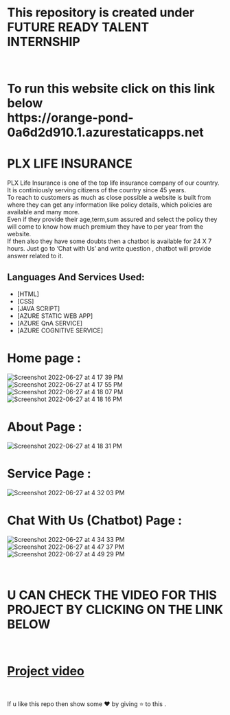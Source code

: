 # This repository is created under  FUTURE READY TALENT INTERNSHIP 
<br>
<h1>
To run this website  click on this link below <br>
https://orange-pond-0a6d2d910.1.azurestaticapps.net
</h1>

#  PLX LIFE INSURANCE 

PLX Life Insurance is one of the top life insurance company of our country.<br>
It is continiously serving citizens of the country since 45 years.<br>
To reach to customers as much as close possible a website is built from where they can get any information like policy details, which policies are available and many more.<br>
Even if they provide their age,term,sum assured and select the policy they will come to know how much premium they have to per year from the website.<br>
If then also they have some doubts then a chatbot is available for 24 X 7 hours. Just go to ‘Chat with Us’ and write question , chatbot will provide answer related to it.<br>

## Languages And Services Used:

 - [HTML]
 - [CSS]
 - [JAVA SCRIPT]
 - [AZURE STATIC WEB APP]
 - [AZURE QnA SERVICE]
 - [AZURE COGNITIVE SERVICE]
# Home page : 

![Screenshot 2022-06-27 at 4 17 39 PM](https://user-images.githubusercontent.com/88342385/175924789-9f6696e6-7337-43ef-8625-98ae245c3c55.png)
![Screenshot 2022-06-27 at 4 17 55 PM](https://user-images.githubusercontent.com/88342385/175926073-4660aa91-9fc3-4a28-b5ff-b5235fc92306.png)
![Screenshot 2022-06-27 at 4 18 07 PM](https://user-images.githubusercontent.com/88342385/175926495-4feac4f6-0da9-4b12-af36-ec34e84c6f56.png)
![Screenshot 2022-06-27 at 4 18 16 PM](https://user-images.githubusercontent.com/88342385/175926183-bf94252a-7f60-4337-b66d-25a5cd793d13.png)


# About Page :

![Screenshot 2022-06-27 at 4 18 31 PM](https://user-images.githubusercontent.com/88342385/175926721-9af9874f-7d22-4eb4-a846-e406f109b6a8.png)

# Service Page : 

![Screenshot 2022-06-27 at 4 32 03 PM](https://user-images.githubusercontent.com/88342385/175927010-368db063-1fd2-4a42-acab-69142a184c9d.png)


# Chat With Us (Chatbot) Page :

![Screenshot 2022-06-27 at 4 34 33 PM](https://user-images.githubusercontent.com/88342385/175927465-c0f6c915-1117-4bf4-8b75-6f62f748461f.png)
![Screenshot 2022-06-27 at 4 47 37 PM](https://user-images.githubusercontent.com/88342385/175930132-5b0f4824-f4b8-4714-bb05-d0c98db0f7d8.png)
![Screenshot 2022-06-27 at 4 49 29 PM](https://user-images.githubusercontent.com/88342385/175930163-c15ded85-91b2-435b-a09d-b2be3cc0ab4c.png)


<br>

# U CAN CHECK THE VIDEO FOR THIS PROJECT BY CLICKING ON THE LINK BELOW
<br>

# [Project video](https://www.youtube.com/watch?v=QvtYK93Mr_U)

<br>

If u like this repo  then  show some ❤️ by giving ⭐ to this  . 
